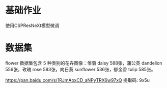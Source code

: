 # 基础作业

使用CSPResNeXt模型微调

# 数据集
flower 数据集包含 5 种类别的花卉图像：雏菊 daisy 588张，蒲公英 dandelion 556张，玫瑰 rose 583张，向日葵 sunflower 536张，郁金香 tulip 585张。

https://pan.baidu.com/s/1RJmAoxCD_aNPyTRX6w97xQ 提取码: 9x5u

